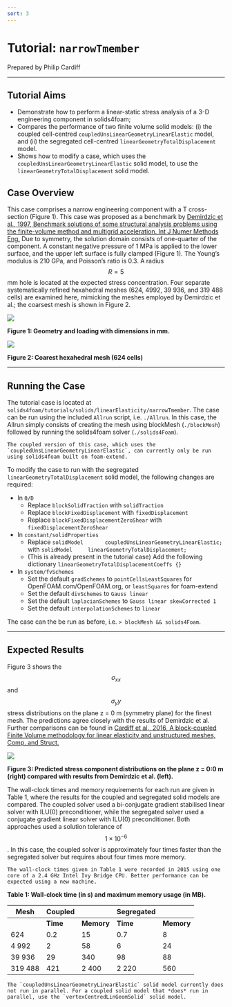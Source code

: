 ```yaml
---
sort: 3
---
```


# Tutorial: `narrowTmember`

Prepared by Philip Cardiff

---

## Tutorial Aims

- Demonstrate how to perform a linear-static stress analysis of a 3-D engineering component in solids4foam;
- Compares the performance of two finite volume solid models: (i) the coupled cell-centred `coupledUnsLinearGeometryLinearElastic` model, and (ii) the segregated cell-centred `linearGeometryTotalDisplacement` model.
- Shows how to modify a case, which uses the `coupledUnsLinearGeometryLinearElastic` solid model, to use the `linearGeometryTotalDisplacement` solid model.


## Case Overview

This case comprises a narrow engineering component with a T cross-section (Figure 1). This case was proposed as a benchmark by [Demirdzic et al., 1997, Benchmark solutions of some structural analysis problems using the finite-volume method and multigrid acceleration. Int J Numer Methods Eng.](http://refhub.elsevier.com/S0045-7949(16)30604-6/h0015) Due to symmetry, the solution domain consists of one-quarter of the component. A constant negative pressure of 1 MPa is applied to the lower surface, and the upper left surface is fully clamped (Figure 1). The Young’s modulus is 210 GPa, and Poisson’s ratio is 0.3. A radius $$R = 5$$ mm hole is located at the expected stress concentration. Four separate systematically refined hexahedral meshes (624, 4992, 39 936, and 319 488 cells) are examined here, mimicking the meshes employed by Demirdzic et al.; the coarsest mesh is shown in Figure 2.

![](images/narrowTmember-geometry.png)

**Figure 1: Geometry and loading with dimensions in mm.**

![](images/narrowTmember-mesh.png)

**Figure 2: Coarest hexahedral mesh (624 cells)**


---

## Running the Case

The tutorial case is located at `solids4foam/tutorials/solids/linearElasticity/narrowTmember`. The case can be run using the included `Allrun` script, i.e. `./Allrun`. In this case, the Allrun simply consists of creating the mesh using blockMesh (`./blockMesh`) followed by running the solids4foam solver (`./solids4Foam`).

```warning
The coupled version of this case, which uses the `coupledUnsLinearGeometryLinearElastic`, can currently only be run using solids4foam built on foam-extend.
```

To modify the case to run with the segregated `linearGeometryTotalDisplacement` solid model, the following changes are required:
- In `0/D`
  - Replace `blockSolidTraction` with `solidTraction`
  - Replace `blockFixedDisplacement` with `fixedDisplacement`
  - Replace `blockFixedDisplacementZeroShear` with `fixedDisplacementZeroShear`
- In `constant/solidProperties`
  - Replace `solidModel       coupledUnsLinearGeometryLinearElastic;` with `solidModel     linearGeometryTotalDisplacement;`
  - (This is already present in the tutorial case) Add the following dictionary `linearGeometryTotalDisplacementCoeffs {}`
- In `system/fvSchemes`
  - Set the default `gradSchemes` to `pointCellsLeastSquares` for OpenFOAM.com/OpenFOAM.org, or `leastSquares` for foam-extend
  - Set the default `divSchemes` to `Gauss linear`
  - Set the default `laplacianSchemes` to `Gauss linear skewCorrected 1`
  - Set the default `interpolationSchemes` to `linear`

The case can the be run as before, i.e. `> blockMesh && solids4Foam`.

---

## Expected Results

Figure 3 shows the $$\sigma_{xx}$$ and $$\sigma_yy$$ stress distributions on the plane z = 0 m (symmetry plane) for the finest mesh. The predictions agree closely with the results of Demirdzic et al. Further comparisons can be found in [Cardiff et al., 2016, A block-coupled Finite Volume methodology for linear elasticity and unstructured meshes, Comp. and Struct.](https://www.sciencedirect.com/science/article/pii/S0045794916306046)

![](images/narrowTmember-stress-results.png)

**Figure 3: Predicted stress component distributions on the plane z = 0:0 m (right) compared with results from Demirdzic et al. (left).**

The wall-clock times and memory requirements for each run are given in Table 1, where the results for the coupled and segregated solid models are compared. The coupled solver used a bi-conjugate gradient stabilised linear solver with ILU(0) preconditioner, while the segregated solver used a conjugate gradient linear solver with ILU(0) preconditioner. Both approaches used a solution tolerance of $$1 \times 10^{-6}$$. In this case, the coupled solver is approximately four times faster than the segregated solver but requires about four times more memory.

```note
The wall-clock times given in Table 1 were recorded in 2015 using one core of a 2.4 GHz Intel Ivy Bridge CPU. Better performance can be expected using a new machine.
```

**Table 1: Wall-clock time (in s) and maximum memory usage (in MB).**

| Mesh        | Coupled  |            | Segregated |            |
| ----------- | -------- | ---------- | ---------- | ---------- |
|             | **Time** | **Memory** | **Time**   | **Memory** |
| 624         | 0.2      | 15         | 0.7        | 8          |
| 4 992       | 2        | 58         | 6          | 24         |
| 39 936      | 29       | 340        | 98         | 88         |
| 319 488     | 421      | 2 400      | 2 220      | 560        |

```warning
The `coupledUnsLinearGeometryLinearElastic` solid model currently does not run in parallel. For a coupled solid model that *does* run in parallel, use the `vertexCentredLinGeomSolid` solid model.
```
